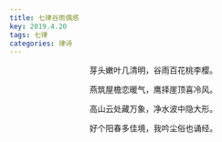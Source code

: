 ```yaml
---
title: 七律谷雨偶感
key: 2019.4.20
tags: 七律
categories: 律诗
---
```


<p align="center">芽头嫩叶几清明，谷雨百花桃李樱。
</p>
<p align="center">燕筑屋檐恋暖气，鹰择崖顶喜冷风。
</p>
<p align="center">高山云处藏万象，净水波中隐大形。
</p>
<p align="center">好个阳春多佳境，我吟尘俗也诵经。
</p>
<p align="center"></br>
</p>
